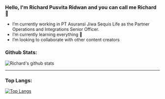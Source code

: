 ### Hello, I'm Richard Pusvita Ridwan and you can call me Richard 👋

-  I’m currently working in PT Asuransi Jiwa Sequis Life as the Partner Operations and Integrations Senior Officer.
-  I’m currently learning everything 🤣
-  I’m looking to collaborate with other content creators

### Github Stats:
![Richard's github stats](https://github-readme-stats.vercel.app/api?username=richardridwan20&count_private=true&show_icons=true)

---

### Top Langs:
[![Top Langs](https://github-readme-stats.vercel.app/api/top-langs/?username=richardridwan20)](https://github.com/anuraghazra/github-readme-stats)
